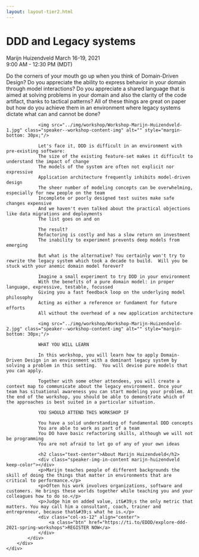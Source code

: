 ```yaml
---
layout: layout-tier2.html
---
```

<div class="container section workshop-single-page">
    <div class="row">
      <div class="col-xs-12 col-sm-2">
            <div class="speaker-container">
                <div class="speaker-img marijn-huizendveld keep-color"></div>
                </div>
            </div>
            <div class="col-xs-12 col-sm-8 content">
                <h1>DDD and Legacy systems</h1>
                <p><span class="speaker-name">Marijn Huizendveld</span>
                <span class="duration">March 16-19, 2021<br>9:00 AM - 12:30 PM (MDT)</span></p>
                Do the corners of your mouth go up when you think of Domain-Driven Design? Do you appreciate the ability to express behavior in your domain through model interactions?  Do you appreciate a shared language that is aimed at solving problems in your domain and also the clarity of the code artifact, thanks to tactical patterns?  All of these things are great on paper but how do you achieve them in an environment where legacy systems dictate what can and cannot be done?

                <img src="../img/workshop/Workshop-Marijn-Huizendveld-1.jpg" class="speaker--workshop-content-img" alt="" style="margin-bottom: 30px;"/>

                Let's face it, DDD is difficult in an environment with pre-existing software:
                The size of the existing feature-set makes it difficult to understand the impact of change
                The models of the system are often not explicit nor expressive
                Application architecture frequently inhibits model-driven design
                The sheer number of modeling concepts can be overwhelming, especially for new people on the team
                Incomplete or poorly designed test suites make safe changes expensive
                And we haven't even talked about the practical objections like data migrations and deployments
                The list goes on and on

                The result?
                Refactoring is costly and has a slow return on investment
                The inability to experiment prevents deep models from emerging

                But what is the alternative? You certainly won't try to rewrite the legacy system which took a decade to build.  Will you be stuck with your anemic domain model forever?

                Imagine a small experiment to try DDD in your environment
                With the benefits of a pure domain model: in proper language, expressive, testable, focussed
                Giving you a fast feedback loop on the underlying model philosophy
                Acting as either a reference or fundament for future efforts
                All without the overhead of a new application architecture

                <img src="../img/workshop/Workshop-Marijn-Huizendveld-2.jpg" class="speaker--workshop-content-img" alt="" style="margin-bottom: 30px;"/>

                WHAT YOU WILL LEARN

                In this workshop, you will learn how to apply Domain-Driven Design in an environment with a dominant legacy system by solving a problem in this setting.  You will devise pure models that you can apply.

                Together with some other attendees, you will create a context map to communicate about the legacy environment. Once your team has situational awareness you can start modeling your problem. At the end of the workshop, you should be able to demonstrate which of the approaches is best suited in a particular situation.

                YOU SHOULD ATTEND THIS WORKSHOP IF

                You have a solid understanding of fundamental DDD concepts
                You are able to work as part of a team
                You DO have basic refactoring skills, although we will not be programming
                You are not afraid to let go of any of your own ideas

                <h2 class="text-center">About Marijn Huizendveld</h2>
                <div class="speaker-img-in-content marijn-huizendveld keep-color"></div>
                <p>Marijn teaches people of different backgrounds the skill of doing the things that matter in environments that are critical to performance.</p>
                <p>Often his work involves organizations, software and customers. He brings these worlds together while teaching you and your colleagues how to do so.</p>
                <p>Judge him on added value, it&#39;s the only metric that matters. You may call him a consultant, coach, trainer and entrepreneur, because that&#39;s what he is.</p>
                <div class="col-xs-12" align="center">
                    <a class="btn" href="https://ti.to/EDDD/explore-ddd-2021-spring-workshops">REGISTER NOW</a>
                </div>
            </div>
        </div>
    </div>
</div>